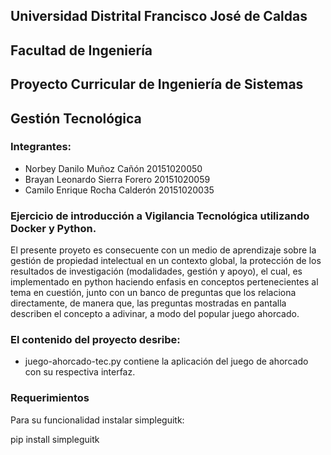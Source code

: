 ## Universidad Distrital Francisco José de Caldas
## Facultad de Ingeniería
## Proyecto Curricular de Ingeniería de Sistemas

## Gestión Tecnológica

### Integrantes:

* Norbey Danilo Muñoz Cañón       20151020050
* Brayan Leonardo Sierra Forero   20151020059
* Camilo Enrique Rocha Calderón   20151020035

### Ejercicio de introducción a Vigilancia Tecnológica utilizando Docker y Python.

El presente proyeto es consecuente con un medio de aprendizaje sobre la gestión de propiedad intelectual en un contexto global, la protección de los resultados de investigación (modalidades, gestión y apoyo), el cual, es implementado en python haciendo enfasis en conceptos pertenecientes al tema en cuestión, junto con un banco de preguntas que los relaciona directamente, de manera que, las preguntas mostradas en pantalla describen el concepto a adivinar, a modo del popular juego ahorcado.

### El contenido del proyecto desribe:

* juego-ahorcado-tec.py contiene la aplicación del juego de ahorcado con su respectiva interfaz.

### Requerimientos

Para su funcionalidad instalar simpleguitk:

pip install simpleguitk


